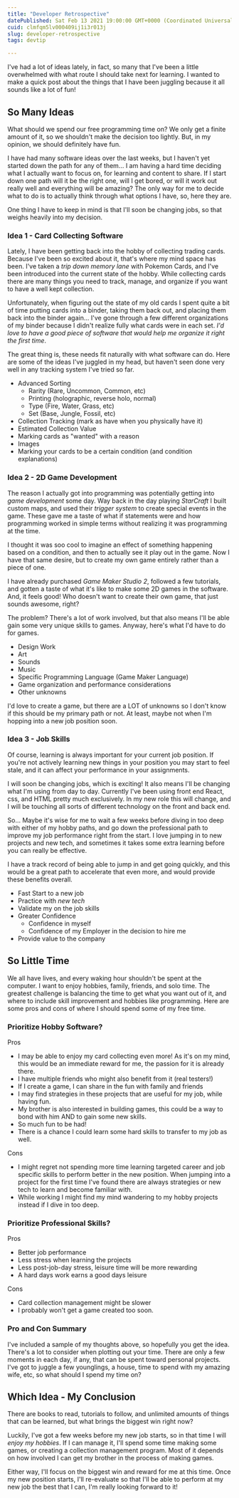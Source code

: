 ```yaml
---
title: "Developer Retrospective"
datePublished: Sat Feb 13 2021 19:00:00 GMT+0000 (Coordinated Universal Time)
cuid: clmfqm5lv000409ij1i3r013j
slug: developer-retrospective
tags: devtip

---
```


I've had a lot of ideas lately, in fact, so many that I've been a little overwhelmed with what route I should take next for learning.  I wanted to make a quick post about the things that I have been juggling because it all sounds like a lot of fun!

## So Many Ideas

What should we spend our free programming time on?  We only get a finite amount of it, so we shouldn't make the decision too lightly.  But, in my opinion, we should definitely have fun.

I have had many software ideas over the last weeks, but I haven't yet started down the path for any of them...  I am having a hard time deciding what I actually want to focus on, for learning and content to share.  If I start down one path will it be the right one, will I get bored, or will it work out really well and everything will be amazing?  The only way for me to decide what to do is to actually think through what options I have, so, here they are.

One thing I have to keep in mind is that I'll soon be changing jobs, so that weighs heavily into my decision.

### Idea 1 - Card Collecting Software

Lately, I have been getting back into the hobby of collecting trading cards.  Because I've been so excited about it, that's where my mind space has been.  I've taken a _trip down memory lane_ with Pokemon Cards, and I've been introduced into the current state of the hobby.  While collecting cards there are many things you need to track, manage, and organize if you want to have a well kept collection.

Unfortunately, when figuring out the state of my old cards I spent quite a bit of time putting cards into a binder, taking them back out, and placing them back into the binder again...  I've gone through a few different organizations of my binder because I didn't realize fully what cards were in each set.  _I'd love to have a good piece of software that would help me organize it right the first time_.

The great thing is, these needs fit naturally with what software can do.  Here are some of the ideas I've juggled in my head, but haven't seen done very well in any tracking system I've tried so far.
- Advanced Sorting
    - Rarity (Rare, Uncommon, Common, etc)
    - Printing (holographic, reverse holo, normal)
    - Type (Fire, Water, Grass, etc)
    - Set (Base, Jungle, Fossil, etc)
- Collection Tracking (mark as have when you physically have it)
- Estimated Collection Value
- Marking cards as "wanted" with a reason
- Images
- Marking your cards to be a certain condition (and condition explanations)

### Idea 2 - 2D Game Development

The reason I actually got into programming was potentially getting into _game development_ some day.  Way back in the day playing _StarCraft_ I built custom maps, and used their _trigger system_ to create special events in the game.  These gave me a taste of what if statements were and how programming worked in simple terms without realizing it was programming at the time.

I thought it was soo cool to imagine an effect of something happening based on a condition, and then to actually see it play out in the game.  Now I have that same desire, but to create my own game entirely rather than a piece of one.

I have already purchased _Game Maker Studio 2_, followed a few tutorials, and gotten a taste of what it's like to make some 2D games in the software.  And, it feels good!  Who doesn't want to create their own game, that just sounds awesome, right?

The problem?  There's a lot of work involved, but that also means I'll be able gain some very unique skills to games.  Anyway, here's what I'd have to do for games.
- Design Work
- Art
- Sounds
- Music
- Specific Programming Language (Game Maker Language)
- Game organization and performance considerations
- Other unknowns

I'd love to create a game, but there are a LOT of unknowns so I don't know if this should be my primary path or not.  At least, maybe not when I'm hopping into a new job position soon.

### Idea 3 - Job Skills

Of course, learning is always important for your current job position.  If you're not actively learning new things in your position you may start to feel stale, and it can affect your performance in your assignments.

I will soon be changing jobs, which is exciting!  It also means I'll be changing what I'm using from day to day.  Currently I've been using front end React, css, and HTML pretty much exclusively.  In my new role this will change, and I will be touching all sorts of different technology on the front and back end.

So...  Maybe it's wise for me to wait a few weeks before diving in too deep with either of my hobby paths, and go down the professional path to improve my job performance right from the start.  I love jumping in to new projects and new tech, and sometimes it takes some extra learning before you can really be effective.

I have a track record of being able to jump in and get going quickly, and this would be a great path to accelerate that even more, and would provide these benefits overall.
- Fast Start to a new job
- Practice with _new tech_
- Validate my on the job skills
- Greater Confidence
    - Confidence in myself
    - Confidence of my Employer in the decision to hire me
- Provide value to the company

## So Little Time

We all have lives, and every waking hour shouldn't be spent at the computer.  I want to enjoy hobbies, family, friends, and solo time.  The greatest challenge is balancing the time to get what you want out of it, and where to include skill improvement and hobbies like programming.  Here are some pros and cons of where I should spend some of my free time.

### Prioritize Hobby Software?

Pros
- I may be able to enjoy my card collecting even more!  As it's on my mind, this would be an immediate reward for me, the passion for it is already there.
- I have multiple friends who might also benefit from it (real testers!)
- If I create a game, I can share in the fun with family and friends
- I may find strategies in these projects that are useful for my job, while having fun.
- My brother is also interested in building games, this could be a way to bond with him AND to gain some new skills.
- So much fun to be had!
- There is a chance I could learn some hard skills to transfer to my job as well.

Cons
- I might regret not spending more time learning targeted career and job specific skills to perform better in the new position.  When jumping into a project for the first time I've found there are always strategies or new tech to learn and become familiar with.
- While working I might find my mind wandering to my hobby projects instead if I dive in too deep.

### Prioritize Professional Skills?

Pros
- Better job performance
- Less stress when learning the projects
- Less post-job-day stress, leisure time will be more rewarding
- A hard days work earns a good days leisure

Cons
- Card collection management might be slower
- I probably won't get a game created too soon.

### Pro and Con Summary

I've included a sample of my thoughts above, so hopefully you get the idea.  There's a lot to consider when plotting out your time.  There are only a few moments in each day, if any, that can be spent toward personal projects.  I've got to juggle a few younglings, a house, time to spend with my amazing wife, etc, so what should I spend my time on?

## Which Idea - My Conclusion

There are books to read, tutorials to follow, and unlimited amounts of things that can be learned, but what brings the biggest win right now?

Luckily, I've got a few weeks before my new job starts, so in that time I will _enjoy my hobbies_.  If I can manage it, I'll spend some time making some games, or creating a collection management program.  Most of it depends on how involved I can get my brother in the process of making games.

Either way, I'll focus on the biggest win and reward for me at this time.  Once my new position starts, I'll re-evaluate so that I'll be able to perform at my new job the best that I can, I'm really looking forward to it!
